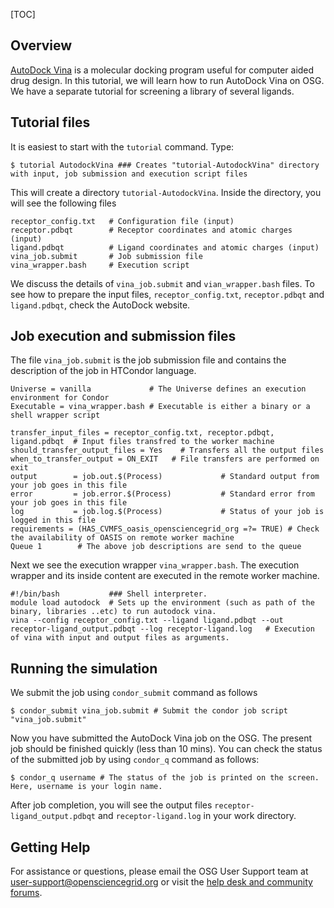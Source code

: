 [title]: - "AutoDock Vina"
[TOC]
 
## Overview
[AutoDock Vina](http://vina.scripps.edu/) is a molecular docking program useful for computer aided drug design.  In this tutorial, we will learn how to run AutoDock Vina on OSG.  We have a separate tutorial for screening a library of several ligands.

## Tutorial files

It is easiest to start with the `tutorial` command. Type:

	$ tutorial AutodockVina ### Creates "tutorial-AutodockVina" directory with input, job submission and execution script files

This will create a directory `tutorial-AutodockVina`. Inside the directory, you will see the following files

	receptor_config.txt   # Configuration file (input)
	receptor.pdbqt        # Receptor coordinates and atomic charges (input)
	ligand.pdbqt          # Ligand coordinates and atomic charges (input)
	vina_job.submit       # Job submission file
	vina_wrapper.bash     # Execution script

We discuss the details of  `vina_job.submit` and `vian_wrapper.bash` files. To see how to prepare the input files, `receptor_config.txt`,  `receptor.pdbqt` and `ligand.pdbqt`, check the AutoDock website.

## Job execution and submission files

The file `vina_job.submit` is the job submission file and contains the description of the job in HTCondor language. 

	Universe = vanilla             # The Universe defines an execution environment for Condor 
	Executable = vina_wrapper.bash # Executable is either a binary or a shell wrapper script
	 
	transfer_input_files = receptor_config.txt, receptor.pdbqt, ligand.pdbqt  # Input files transfred to the worker machine
	should_transfer_output_files = Yes    # Transfers all the output files
	when_to_transfer_output = ON_EXIT   # File transfers are performed on exit 
	output        = job.out.$(Process)             # Standard output from your job goes in this file
	error         = job.error.$(Process)           # Standard error from your job goes in this file
	log           = job.log.$(Process)             # Status of your job is logged in this file
	requirements = (HAS_CVMFS_oasis_opensciencegrid_org =?= TRUE) # Check the availability of OASIS on remote worker machine
	Queue 1        # The above job descriptions are send to the queue


Next we see the execution wrapper  `vina_wrapper.bash`. The execution wrapper and its inside content are executed in the remote worker machine.


	#!/bin/bash           ### Shell interpreter.
	module load autodock  # Sets up the environment (such as path of the binary, libraries ..etc) to run autodock vina.
	vina --config receptor_config.txt --ligand ligand.pdbqt --out receptor-ligand_output.pdbqt --log receptor-ligand.log   # Execution of vina with input and output files as arguments.
	
## Running the simulation
		
We submit the job using `condor_submit` command as follows

	$ condor_submit vina_job.submit # Submit the condor job script "vina_job.submit"
	
Now you have submitted the AutoDock Vina job on the OSG.  The present job should be finished quickly (less than 10 mins). You can check the status of the submitted job by using `condor_q` command as follows:

	$ condor_q username # The status of the job is printed on the screen. Here, username is your login name.

After job completion, you will see the output files `receptor-ligand_output.pdbqt` and `receptor-ligand.log` in your work directory.
		
## Getting Help
For assistance or questions, please email the OSG User Support team  at [user-support@opensciencegrid.org](mailto:user-support@opensciencegrid.org) or visit the [help desk and community forums](http://support.opensciencegrid.org).
